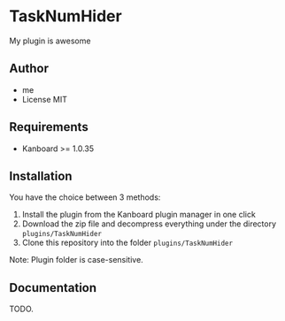 TaskNumHider
==============================

My plugin is awesome

Author
------

- me
- License MIT

Requirements
------------

- Kanboard >= 1.0.35

Installation
------------

You have the choice between 3 methods:

1. Install the plugin from the Kanboard plugin manager in one click
2. Download the zip file and decompress everything under the directory `plugins/TaskNumHider`
3. Clone this repository into the folder `plugins/TaskNumHider`

Note: Plugin folder is case-sensitive.

Documentation
-------------

TODO.
